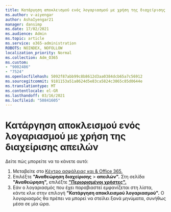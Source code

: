 ```yaml
---
title: Κατάργηση αποκλεισμού ενός λογαριασμού με χρήση της διαχείρισης απειλών
ms.author: v-aiyengar
author: AshaIyengar21
manager: dansimp
ms.date: 17/02/2021
ms.audience: Admin
ms.topic: article
ms.service: o365-administration
ROBOTS: NOINDEX, NOFOLLOW
localization_priority: Normal
ms.collection: Adm_O365
ms.custom:
- "9002486"
- "7524"
ms.openlocfilehash: 5092f87abb99c8b8612d3aa0384dcb65a7c56912
ms.sourcegitcommit: 9181153a51a8624d5e83ca5824c3865c85d0644e
ms.translationtype: MT
ms.contentlocale: el-GR
ms.lasthandoff: 03/16/2021
ms.locfileid: "50841605"
---
```

# <a name="unblock-an-account-by-using-threat-management"></a>Κατάργηση αποκλεισμού ενός λογαριασμού με χρήση της διαχείρισης απειλών

Δείτε πώς μπορείτε να το κάνετε αυτό: 

1. Μεταβείτε στο [Κέντρο ασφάλειας και & Office 365.](https://go.microsoft.com/fwlink/p/?linkid=2077143)
1. Επιλέξτε **"Αναθεώρηση διαχείρισης**  >  **απειλών".** Στη σελίδα **"Αναθεώρηση",** επιλέξτε **["Περιορισμένοι χρήστες".](https://go.microsoft.com/fwlink/?linkid=2103514)**
1. Εάν ο λογαριασμός που έχει παραβιαστεί εμφανίζεται στη λίστα, κάντε κλικ στην επιλογή **"Κατάργηση αποκλεισμού λογαριασμού".** Ο λογαριασμός θα πρέπει να μπορεί να στείλει ξανά μηνύματα, συνήθως μέσα σε μία ώρα.